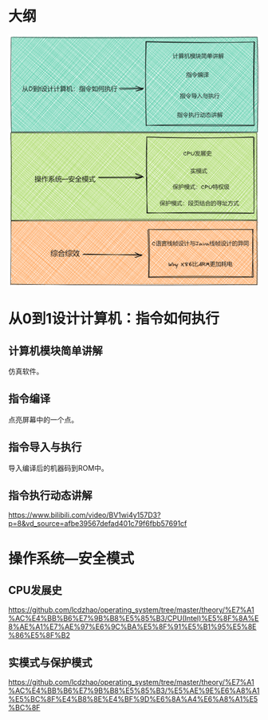 # 大纲
![大纲](README.assets/arch.png)

# 从0到1设计计算机：指令如何执行
## 计算机模块简单讲解
仿真软件。
## 指令编译
点亮屏幕中的一个点。
## 指令导入与执行
导入编译后的机器码到ROM中。
## 指令执行动态讲解
https://www.bilibili.com/video/BV1wi4y157D3?p=8&vd_source=afbe39567defad401c79f6fbb57691cf

# 操作系统—安全模式
## CPU发展史
https://github.com/lcdzhao/operating_system/tree/master/theory/%E7%A1%AC%E4%BB%B6%E7%9B%B8%E5%85%B3/CPU(Intel)%E5%8F%8A%E8%AE%A1%E7%AE%97%E6%9C%BA%E5%8F%91%E5%B1%95%E5%8E%86%E5%8F%B2
## 实模式与保护模式
https://github.com/lcdzhao/operating_system/tree/master/theory/%E7%A1%AC%E4%BB%B6%E7%9B%B8%E5%85%B3/%E5%AE%9E%E6%A8%A1%E5%BC%8F%E4%B8%8E%E4%BF%9D%E6%8A%A4%E6%A8%A1%E5%BC%8F
